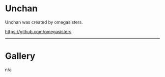 # Unchan

Unchan was created by omegasisters.

<https://github.com/omegasisters>


***

# Gallery

n/a


